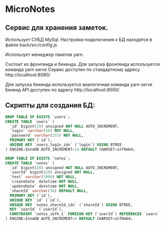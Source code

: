 # MicroNotes
## Сервис для хранения заметок.

Использует СУБД MySql.
Настройки подключения к БД находятся в файле back/src/config.js

Использует менеджер пакетов yarn.

Состоит из фронтенда и бекенда.
Для запуска фронтенда используется команда yarn serve
Сервис доступен по стандартному адресу http://localhost:8080/ 

Для запуска бекенда используется аналогичная команда yarn serve
Бекенд API доступен по адресу http://localhost:9000/

## Скрипты для создания БД:

```sql
DROP TABLE IF EXISTS `users`;
CREATE TABLE `users` (
  `id` bigint(20) unsigned NOT NULL AUTO_INCREMENT,
  `login` varchar(50) NOT NULL,
  `password` varchar(255) NOT NULL,
  PRIMARY KEY (`id`),
  UNIQUE KEY `users_login_idx` (`login`) USING BTREE
) ENGINE=InnoDB AUTO_INCREMENT=18 DEFAULT CHARSET=utf8mb4;

DROP TABLE IF EXISTS `notes`;
CREATE TABLE `notes` (
  `id` bigint(20) unsigned NOT NULL AUTO_INCREMENT,
  `userId` bigint(20) unsigned NOT NULL,
  `text` varchar(1000) NOT NULL,
  `createDate` datetime NOT NULL,
  `updateDate` datetime NOT NULL,
  `shareId` varchar(36) DEFAULT NULL,
  PRIMARY KEY (`id`),
  UNIQUE KEY `id` (`id`),
  UNIQUE KEY `notes_shareId_idx` (`shareId`) USING BTREE,
  KEY `userId` (`userId`),
  CONSTRAINT `notes_ibfk_1` FOREIGN KEY (`userId`) REFERENCES `users` (`id`) ON DELETE CASCADE ON UPDATE CASCADE
) ENGINE=InnoDB AUTO_INCREMENT=4 DEFAULT CHARSET=utf8mb4;
```